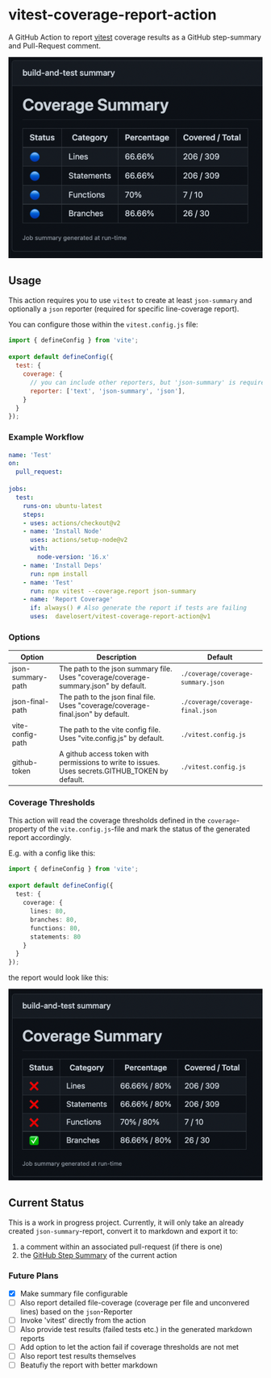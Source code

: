 # vitest-coverage-report-action

A GitHub Action to report [vitest](https://vitest.dev/) coverage results as a GitHub step-summary and Pull-Request comment.

![Coverage Report as Step Summary](./docs/coverage-report.png)

## Usage

This action requires you to use `vitest` to create at least `json-summary` and optionally a `json` reporter (required for specific line-coverage report).

You can configure those within the `vitest.config.js` file:

```js
import { defineConfig } from 'vite';

export default defineConfig({
  test: {
    coverage: {
      // you can include other reporters, but 'json-summary' is required, json is recommended
      reporter: ['text', 'json-summary', 'json'],
    }
  }
});
```

### Example Workflow

```yml
name: 'Test'
on: 
  pull_request:

jobs:
  test:
    runs-on: ubuntu-latest
    steps:
    - uses: actions/checkout@v2
    - name: 'Install Node'
      uses: actions/setup-node@v2
      with:
        node-version: '16.x'
    - name: 'Install Deps'
      run: npm install
    - name: 'Test'
      run: npx vitest --coverage.report json-summary
    - name: 'Report Coverage'
      if: always() # Also generate the report if tests are failing
      uses:  davelosert/vitest-coverage-report-action@v1
```

### Options

| Option            | Description                                                                                      | Default                            |
| ----------------- | ------------------------------------------------------------------------------------------------ | ---------------------------------- |
| json-summary-path | The path to the json summary file. Uses "coverage/coverage-summary.json" by default.             | `./coverage/coverage-summary.json` |
| json-final-path   | The path to the json final file. Uses "coverage/coverage-final.json" by default.                 | `./coverage/coverage-final.json`   |
| vite-config-path  | The path to the vite config file. Uses "vite.config.js" by default.                              | `./vitest.config.js`               |
| github-token      | A github access token with permissions to write to issues. Uses secrets.GITHUB_TOKEN by default. | `./vitest.config.js`               |

### Coverage Thresholds

This action will read the coverage thresholds defined in the `coverage`-property of the `vite.config.js`-file and mark the status of the generated report accordingly.

E.g. with a config like this:

```typescript
import { defineConfig } from 'vite';

export default defineConfig({
  test: {
    coverage: {
      lines: 80,
      branches: 80,
      functions: 80,
      statements: 80
    }
  }
});
```

the report would look like this:

![Coverage Threshold Report](./docs/coverage-report-threshold.png)

## Current Status

This is a work in progress project. Currently, it will only take an already created `json-summary`-report, convert it to markdown and export it to:

1. a comment within an associated pull-request (if there is one)
2. the [GitHub Step Summary](https://docs.github.com/en/actions/learn-github-actions/environment-variables#default-environment-variables) of the current action

### Future Plans

- [x] Make summary file configurable
- [ ] Also report detailed file-coverage (coverage per file and unconvered lines) based on the `json`-Reporter
- [ ] Invoke 'vitest' directly from the action
- [ ] Also provide test results (failed tests etc.) in the generated markdown reports
- [ ] Add option to let the action fail if coverage thresholds are not met
- [ ] Also report test results themselves
- [ ] Beatufiy the report with better markdown
